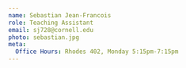 ```yaml
---
name: Sebastian Jean-Francois
role: Teaching Assistant
email: sj728@cornell.edu
photo: sebastian.jpg
meta:
  Office Hours: Rhodes 402, Monday 5:15pm-7:15pm
---
```

